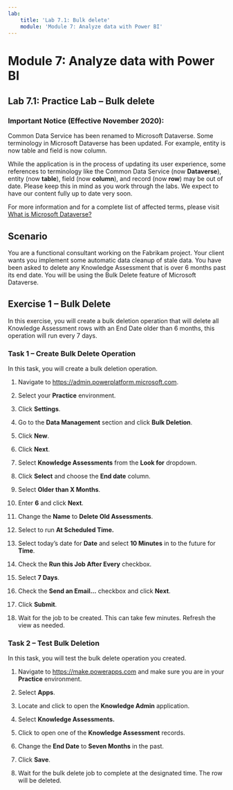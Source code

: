 ```yaml
---
lab:
    title: 'Lab 7.1: Bulk delete'
    module: 'Module 7: Analyze data with Power BI'
---
```


Module 7: Analyze data with Power BI
=======================

## Lab 7.1: Practice Lab – Bulk delete

### Important Notice (Effective November 2020):
Common Data Service has been renamed to Microsoft Dataverse. Some terminology in Microsoft Dataverse has been updated. For example, entity is now table and field is now column. 

While the application is in the process of updating its user experience, some references to terminology like the Common Data Service (now **Dataverse**), entity (now **table**), field (now **column**), and record (now **row**) may be out of date. Please keep this in mind as you work through the labs. We expect to have our content fully up to date very soon. 

For more information and for a complete list of affected terms, please visit [What is Microsoft Dataverse?](https://docs.microsoft.com/en-us/powerapps/maker/common-data-service/data-platform-intro#terminology-updates)

Scenario
--------

You are a functional consultant working on the Fabrikam project. Your client
wants you implement some automatic data cleanup of stale data. You have been
asked to delete any Knowledge Assessment that is over 6 months past its end
date. You will be using the Bulk Delete feature of Microsoft Dataverse.

## Exercise 1 – Bulk Delete

In this exercise, you will create a bulk deletion operation that will delete all
Knowledge Assessment rows with an End Date older than 6 months, this operation
will run every 7 days.

### Task 1 – Create Bulk Delete Operation

In this task, you will create a bulk deletion operation.

1.  Navigate to <https://admin.powerplatform.microsoft.com>.

2.  Select your **Practice** environment.

3.  Click **Settings**.

4.  Go to the **Data Management** section and click **Bulk Deletion**.

5.  Click **New**.

6.  Click **Next**.

7.  Select **Knowledge Assessments** from the **Look for** dropdown.

8.  Click **Select** and choose the **End date** column.

9.  Select **Older than X Months**.

10. Enter **6** and click **Next**.

11. Change the **Name** to **Delete Old Assessments**.

12. Select to run **At Scheduled Time.**

13. Select today’s date for **Date** and select **10 Minutes** in to the future
    for **Time**.

14. Check the **Run this Job After Every** checkbox.

15. Select **7 Days**.

16. Check the **Send an Email…** checkbox and click **Next**.

17. Click **Submit**.

18. Wait for the job to be created. This can take few minutes. Refresh the view
    as needed.

### Task 2 – Test Bulk Deletion

In this task, you will test the bulk delete operation you created.

1.  Navigate to <https://make.powerapps.com> and make
    sure you are in your **Practice** environment.

2.  Select **Apps**.

3.  Locate and click to open the **Knowledge Admin** application.

4.  Select **Knowledge Assessments.**

5.  Click to open one of the **Knowledge Assessment** records.

6.  Change the **End Date** to **Seven Months** in the past.

7.  Click **Save**.

8.  Wait for the bulk delete job to complete at the designated time. The row
    will be deleted.
